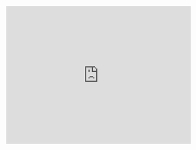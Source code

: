 <embed src="https://suhyoonbeom.github.io\portfolio.pdf" width="500" height="375" type="application/pdf">

